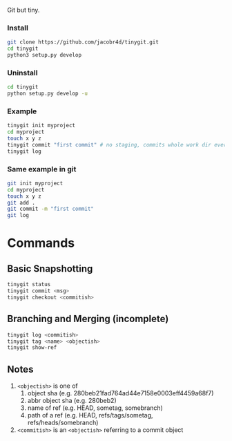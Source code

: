 Git but tiny.

### Install

```bash
git clone https://github.com/jacobr4d/tinygit.git
cd tinygit
python3 setup.py develop
```

### Uninstall
```bash
cd tinygit
python setup.py develop -u
```

### Example

```bash
tinygit init myproject
cd myproject
touch x y z
tinygit commit "first commit" # no staging, commits whole work dir every time
tinygit log
```

### Same example in git

```bash
git init myproject
cd myproject
touch x y z
git add .
git commit -m "first commit"
git log
```

# Commands

## Basic Snapshotting
```bash
tinygit status
tinygit commit <msg>
tinygit checkout <commitish>
```

## Branching and Merging (incomplete)
```bash
tinygit log <commitish> 
tinygit tag <name> <objectish>
tinygit show-ref 
```

## Notes
1. ```<objectish>``` is one of
    1. object sha (e.g. 280beb21fad764ad44e7158e0003eff4459a68f7)
    1. abbr object sha (e.g. 280beb2)
    1. name of ref (e.g. HEAD, sometag, somebranch)
    1. path of a ref (e.g. HEAD, refs/tags/sometag, refs/heads/somebranch)
1. ```<commitish>``` is an ```<objectish>``` referring to a commit object